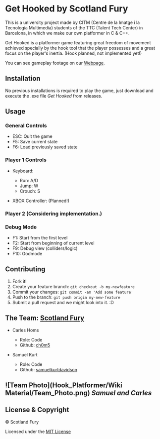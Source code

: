 # Get Hooked by Scotland Fury
This is a university project made by CITM (Centre de la Imatge i la Tecnologia Multimedia) students of the TTC (Talent Tech Center) in Barcelona, in which we make our own platformer in C & C++.

Get Hooked is a platformer game featuring great freedom of movement achieved specially by the hook tool that the player possesses and a great focus on the player's inertia. (Hook planned, not implemented yet!)

You can see gameplay footage on our [Webpage](https://scotland-fury.github.io/Hook_Platformer/).

## Installation
No previous installations is required to play the game, just download and execute the .exe file *Get Hooked* from releases.

## Usage
### General Controls
- ESC: Quit the game
- F5: Save current state
- F6: Load previously saved state

### Player 1 Controls
- Keyboard:
	- Run: A/D
	- Jump: W
	- Crouch: S
	
- XBOX Controller: (Planned!)

### Player 2 (Considering implementation.)

### Debug Mode
- F1: Start from the first level
- F2: Start from beginning of current level
- F9: Debug view (colliders/logic)
- F10: Godmode

## Contributing
1. Fork it!
2. Create your feature branch: `git checkout -b my-newfeature`
3. Commit your changes: `git commit -am 'Add some
feature'`
4. Push to the branch: `git push origin my-new-feature`
5. Submit a pull request and we might look into it. :D

## The Team: [Scotland Fury](https://github.com/Scotland-Fury)
* Carles Homs 
  * Role: Code
  * Github: [ch0m5](https://github.com/ch0m5)

* Samuel Kurt
  * Role: Code
  * Github: [samuelkurtdavidson](https://github.com/samuelkurtdavidson)

![Team Photo](Hook_Platformer/Wiki Material/Team_Photo.png)
*Samuel and Carles*
 ---
## License & Copyright 

© Scotland Fury

Licensed under the [MIT License](LICENSE)
